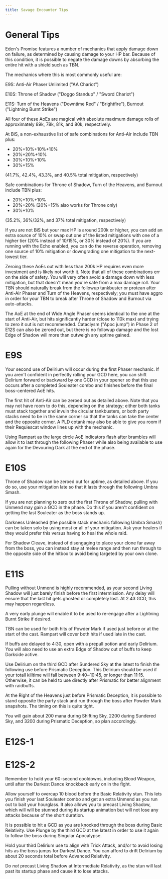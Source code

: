 ```yaml
---
title: Savage Encounter Tips
---
```

# General Tips

Eden's Promise features a number of mechanics that apply damage down on failure, as determined by causing damage to your HP bar. Because of this condition, it is possible to negate the damage downs by absorbing the entire hit with a shield such as TBN.

The mechanics where this is most commonly useful are:

E9S: Anti-Air Phaser Unlimited ("AA Chariot")

E10S: Throne of Shadow ("Doggo Standup" / "Sword Chariot")

E11S: Turn of the Heavens ("Downtime Red" / "Brightfire"), Burnout ("Lightning Burnt Strike")

All four of these AoEs are magical with absolute maximum damage rolls of approximately 89k, 78k, 81k, and 80k, respectively.

At BiS, a non-exhaustive list of safe combinations for Anti-Air include TBN plus: 

* 20%+10%+10%+10%
* 20%+20%+10%
* 30%+10%+10%
* 30%+15%

(41.7%, 42.4%, 43.3%, and 40.5% total mitigation, respectively) 

Safe combinations for Throne of Shadow, Turn of the Heavens, and Burnout include TBN plus:

* 20%+10%+10%
* 20%+20% (20%+15% also works for Throne only)
* 30%+10%

(35.2%, 36%/32%, and 37% total mitigation, respectively)

 If you are not BiS but your max HP is around 200k or higher, you can add an extra source of 10% or swap out one of the listed mitigations with one of a higher tier (20% instead of 10/15%, or 30% instead of 20%). If you are running with the Echo enabled, you can do the reverse operation, removing one source of 10% mitigation or downgrading one mitigation to the next-lowest tier.

Zeroing these AoEs out with less than 200k HP requires even more investment and is likely not worth it. Note that all of these combinations err on the side of safety. You will very often avoid a damage down with less mitigation, but that doesn't mean you're safe from a max damage roll. Your TBN should naturally break from the followup tankbuster or protean after Anti-Air Phaser and Turn of the Heavens, respectively; you must have aggro in order for your TBN to break after Throne of Shadow and Burnout via auto-attacks.

The AoE at the end of Wide Angle Phaser seems identical to the one at the start of Anti-Air, but hits significantly harder (close to 110k max) and trying to zero it out is not recommended. Cataclysm ("Apoc jump") in Phase 2 of E12S can also be zeroed out, but there is no followup damage and the lost Edge of Shadow will more than outweigh any uptime gained. 

# E9S

Your second use of Delirium will occur during the first Phaser mechanic. If you aren't confident in perfectly rolling your GCD here, you can shift Delirium forward or backward by one GCD in your opener so that this use occurs after a completed Souleater combo and finishes before the final boss-centered AoE hits.

The first hit of Anti-Air can be zeroed out as detailed above. Note that you may not have room to do this, depending on the strategy; either both tanks must stack together and invuln the circular tankbusters, or both party stacks need to be in the same corner so that the tanks can take the center and the opposite corner. A PLD cotank may also be able to give you room if their Requiescat window lines up with the mechanic.

Using Rampart as the large circle AoE indicators flash after brambles will allow it to last through the following Phaser while also being available to use again for the Devouring Dark at the end of the phase.

# E10S

Throne of Shadow can be zeroed out for uptime, as detailed above. If you do so, use your mitigation late so that it lasts through the following Umbra Smash.

If you are not planning to zero out the first Throne of Shadow, pulling with Unmend may gain a GCD in the phase. Do this if you aren't confident on getting the last Souleater as the boss stands up.

Darkness Unleashed (the possible stack mechanic following Umbra Smash) can be taken solo by using most or all of your mitigation. Ask your healers if they would prefer this versus having to heal the whole raid.

For Shadow Cleave, instead of disengaging to place your clone far away from the boss, you can instead stay at melee range and then run through to the opposite side of the hitbox to avoid being targeted by your own clone.

# E11S

Pulling without Unmend is highly recommended, as your second Living Shadow will just barely finish before the first intermission. Any delay will ensure that the last hit gets ghosted or completely lost. At 2.43 GCD, this may happen regardless.

A very early plunge will enable it to be used to re-engage after a Lightning Burnt Strike if desired.

TBN can be used for both hits of Powder Mark if used just before or at the start of the cast. Rampart will cover both hits if used late in the cast.

If buffs are delayed to 4:30, open with a prepull potion and early Delirium. You will also need to use an extra Edge of Shadow out of buffs to keep Darkside active.

Use Delirium on the third GCD after Sundered Sky at the latest to finish the following use before Prismatic Deception. This Delirium should be used if your totall killtime will fall between 9:40~10:45, or longer than 11:15. Otherwise, it can be held to use directly after Prismatic for better alignment with raidbuffs.

At the Right of the Heavens just before Prismatic Deception, it is possible to stand opposite the party stack and run through the boss after Powder Mark snapshots. The timing on this is quite tight.

You will gain about 200 mana during Shifting Sky, 2200 during Sundered Sky, and 3200 during Prismatic Deception, so plan accordingly.

# E12S-1

# E12S-2

Remember to hold your 60-second cooldowns, including Blood Weapon, until after the Darkest Dance knockback early on in the fight.

Allow yourself to overcap 10 blood before the Basic Relativity stun. This lets you finish your last Souleater combo and get an extra Unmend as you run out to bait your hourglass. It also allows you to precast Living Shadow, which will will be stunned during its startup animation but will not lose any attacks because of the short duration.

It is possible to hit a GCD as you are knocked through the boss during Basic Relativity. Use Plunge by the third GCD at the latest in order to use it again to follow the boss during Singular Apocalypse.

Hold your third Delirium use to align with Trick Attack, and/or to avoid losing hits as the boss jumps for Darkest Dance. You can afford to drift Delirium by about 20 seconds total before Advanced Relativity.

Do *not* precast Living Shadow at Intermediate Relativity, as the stun will last past its startup phase and cause it to lose attacks.